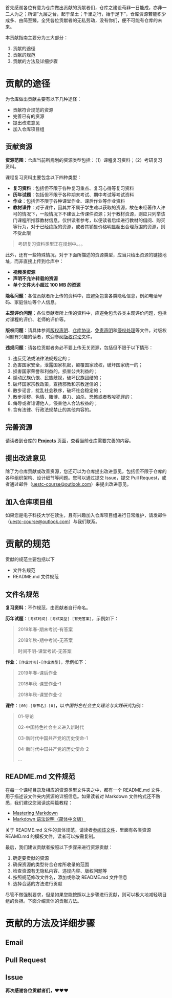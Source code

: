 首先感谢各位有意为仓库做出贡献的贡献者们，仓库之建设苟非一日能成，亦非一二人为之；所谓“九层之台，起于垒土；千里之行，始于足下”，仓库资源若能积少成多、由简至臻，全凭各位贡献者的无私劳动，没有你们，便不可能有仓库的未来。

本贡献指南主要分为三大部分：

1. 贡献的途径
2. 贡献的规范
3. 贡献的方法及详细步骤

# 贡献的途径

为仓库做出贡献主要有以下几种途径：

- 贡献符合规范的资源
- 完善已有的资源
- 提出改进意见
- 加入仓库项目组

## 贡献资源

**资源范围**：仓库当前所规划的资源类型包括：（1）课程复习资料；（2）考研复习资料。

课程复习资料主要包含以下四种类型：

- **复习资料**：包括但不限于各种复习重点、复习心得等复习资料
- **历年试题**：包括但不限于各种期末考试、期中考试等考试资料
- **作业**：包括但不限于各种课堂作业、课后作业等作业资料
- **教材课件**：对于课件，因其并不属于学生难以获取的资源，故在未经著作人许可的情况下，一般情况下不建议上传课件资源；对于教材资源，则应只列举该门课程所推荐教材信息，仅供读者参考，以便读者后续进行教材的借阅、购买等行为，对于已经绝版的资源，或者其销售价格明显超出合理范围的资源，则不受此限

> 考研复习资料类型正在规划中。。。

此外，还有一些特殊情况，对于下面所描述的资源类型，应当只给出资源的链接地址，而非直接上传到仓库中：

- **视频类资源**
- **声明不允许转载的资源**
- **单个文件大小超过 100 MB 的资源**

**隐私问题**：各位贡献者所上传的资料中，应避免包含各类隐私信息，例如电话号码、家庭住址等个人信息。

**主观评价问题**：各位贡献者所上传的资料中，应避免包含各类主观评价问题，包括对课程的评价、老师的评价等。

**版权问题**：请具体参阅[版权声明](./版权声明.md)、[仓库协议](../LICENSE)、[免责声明](./免责声明.md)和[侵权处理](./侵权处理.md)等文件。对版权问题有兴趣的读者，欢迎参阅[版权讨论](./版权讨论.md)文件。

**违规问题**：请各位贡献者务必不要上传无关资源，包括但不限于以下情形：

1. 违反宪法或法律法规规定的；
2. 危害国家安全，泄露国家机密，颠覆国家政权，破坏国家统一的；
3. 损害国家荣誉和利益的，损害公共利益的；
4. 煽动民族仇恨、民族歧视，破坏民族团结的；
5. 破坏国家宗教政策，宣扬邪教和宗教迷信的；
6. 散步谣言，扰乱社会秩序，破坏社会稳定的；
7. 散步淫秽、色情、赌博、暴力、凶杀、恐怖或者教唆犯罪的；
8. 侮辱或者诽谤他人，侵害他人合法权益的；
9. 含有法律、行政法规禁止的其他内容的。

## 完善资源

请读者到仓库的 **[Projects](https://github.com/Xovee/uestc-course/projects)** 页面，查看当前仓库需要完善的内容。

## 提出改进意见

除了为仓库贡献或改善资源，您还可以为仓库提出改进意见，包括但不限于仓库的各种组织架构、设计细节等问题。您可以通过提交 Issue，提交 Pull Request，或者通过邮件（uestc-course@outlook.com）来提出改进意见。

## 加入仓库项目组

如果您是电子科技大学在读生，且有兴趣加入仓库项目组进行日常维护，请发邮件（uestc-course@outlook.com）与我们联系。

# 贡献的规范

贡献的规范主要包括以下

- 文件名规范
- README.md 文件规范

## 文件名规范

**复习资料**：不作规范，由贡献者自行命名。

**历年试题**：`[考试时间]-[考试类型]-[有无答案]`，示例如下：

> 2019年春-期末考试-有答案
> 
> 2018年秋-期中考试-无答案
> 
> 时间不明-课堂考试-无答案

**作业**：`[作业时间]-[作业类型]`，示例如下：

> 2019年春-课后作业
> 
> 2018年秋-课堂作业-1
> 
> 2018年秋-课堂作业-2

**课件**：`[00]-[章节名]-[0]`，以*中国特色社会主义理论与实践研究*为例：

> 01-导论
>
> 02-中国特色社会主义进入新时代
> 
> 03-新时代中国共产党的历史使命-1
> 
> 04-新时代中国共产党的历史使命-2
> 
> ...

## README.md 文件规范

在每一个课程目录及相应的资源类型文件夹之中，都有一个 README.md 文件，用于描述该文件夹内资源的详细信息。如果读者对 Markdown 文件格式还不熟悉，我们建议您阅读这两篇教程：

- [Mastering Markdown](https://guides.github.com/features/mastering-markdown/)
- [Markdown 语法说明（简体中文版）](https://www.appinn.com/markdown/)

关于 README.md 文件的具体规范，请读者[参阅该文件](./模板/README.md)，里面有各类资源 REAMD.md 的模板文件，读者可以按需复制。

最后，我们建议贡献者按照以下步骤来进行资源贡献：

1. 确定要贡献的资源
2. 确保资源的类型符合仓库所收录的范围
3. 检查资源有无隐私内容、违规内容、版权问题等
4. 按照规范修改文件名，添加或修改 README.md 文件信息
5. 选择合适的方法进行贡献

尽管不做强制要求，但是如果您能按照以上步骤进行贡献，则可以极大地减轻项目组的负担。下面介绍具体的贡献方法。

# 贡献的方法及详细步骤

## Email

## Pull Request

## Issue


**再次感谢各位贡献者们，:heart::heart::heart:**
